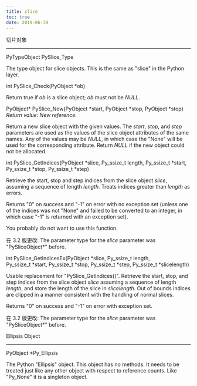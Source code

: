 ```yaml
---
title: slice
toc: true
date: 2019-06-30
---
```

切片对象
********

PyTypeObject PySlice_Type

   The type object for slice objects.  This is the same as "slice" in
   the Python layer.

int PySlice_Check(PyObject *ob)

   Return true if *ob* is a slice object; *ob* must not be *NULL*.

PyObject* PySlice_New(PyObject *start, PyObject *stop, PyObject *step)
    *Return value: New reference.*

   Return a new slice object with the given values.  The *start*,
   *stop*, and *step* parameters are used as the values of the slice
   object attributes of the same names.  Any of the values may be
   *NULL*, in which case the "None" will be used for the corresponding
   attribute.  Return *NULL* if the new object could not be allocated.

int PySlice_GetIndices(PyObject *slice, Py_ssize_t length, Py_ssize_t *start, Py_ssize_t *stop, Py_ssize_t *step)

   Retrieve the start, stop and step indices from the slice object
   *slice*, assuming a sequence of length *length*. Treats indices
   greater than *length* as errors.

   Returns "0" on success and "-1" on error with no exception set
   (unless one of the indices was not "None" and failed to be
   converted to an integer, in which case "-1" is returned with an
   exception set).

   You probably do not want to use this function.

   在 3.2 版更改: The parameter type for the *slice* parameter was
   "PySliceObject*" before.

int PySlice_GetIndicesEx(PyObject *slice, Py_ssize_t length, Py_ssize_t *start, Py_ssize_t *stop, Py_ssize_t *step, Py_ssize_t *slicelength)

   Usable replacement for "PySlice_GetIndices()".  Retrieve the start,
   stop, and step indices from the slice object *slice* assuming a
   sequence of length *length*, and store the length of the slice in
   *slicelength*.  Out of bounds indices are clipped in a manner
   consistent with the handling of normal slices.

   Returns "0" on success and "-1" on error with exception set.

   在 3.2 版更改: The parameter type for the *slice* parameter was
   "PySliceObject*" before.


Ellipsis Object
***************

PyObject *Py_Ellipsis

   The Python "Ellipsis" object.  This object has no methods.  It
   needs to be treated just like any other object with respect to
   reference counts.  Like "Py_None" it is a singleton object.
